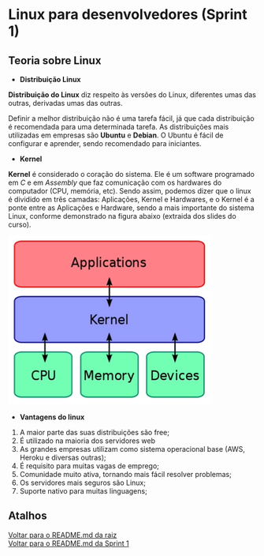 # Linux para desenvolvedores (Sprint 1)

## Teoria sobre Linux

* **Distribuição Linux**

**Distribuição do Linux** diz respeito às versões do Linux, diferentes umas das outras, derivadas umas das outras.

Definir a melhor distribuição não é uma tarefa fácil, já que cada distribuição é recomendada para uma determinada tarefa. As distribuições mais utilizadas em empresas são **Ubuntu** e **Debian**. O Ubuntu é fácil de configurar e aprender, sendo recomendado para iniciantes.

* **Kernel**

**Kernel** é considerado o coração do sistema. Ele é um software programado em *C* e em *Assembly* que faz comunicação com os hardwares do computador (CPU, memória, etc). Sendo assim, podemos dizer que o linux é dividido em três camadas: Aplicações, Kernel e Hardwares, e o Kernel é a ponte entre as Aplicações e Hardware, sendo a mais importante do sistema Linux, conforme demonstrado na figura abaixo (extraida dos slides do curso).

![Estrutura onde o Kernel é o intermediario entre as Aplicações e os Hardwares](img/kernel.png)

* **Vantagens do linux**

1. A maior parte das suas distribuições são free;
2. É utilizado na maioria dos servidores web
3. As grandes empresas utilizam como sistema operacional base (AWS, Heroku e diversas outras);
4. É requisito para muitas vagas de emprego;
5. Comunidade muito ativa, tornando mais fácil resolver problemas;
6. Os servidores mais seguros são Linux;
7. Suporte nativo para muitas linguagens;

## Atalhos
[Voltar para o README.md da raiz](/README.md)\
[Voltar para o README.md da Sprint 1](/Sprint%201/README.md)